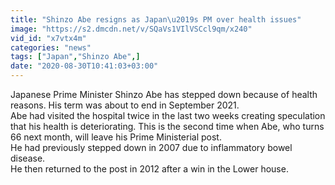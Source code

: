 ```yaml
---
title: "Shinzo Abe resigns as Japan\u2019s PM over health issues"
image: "https://s2.dmcdn.net/v/SQaVs1VIlVSCcl9qm/x240"
vid_id: "x7vtx4m"
categories: "news"
tags: ["Japan","Shinzo Abe",]
date: "2020-08-30T10:41:03+03:00"
---
```

Japanese Prime Minister Shinzo Abe has stepped down because of health reasons. His term was about to end in September 2021.  <br>Abe had visited the hospital twice in the last two weeks creating speculation that his health is deteriorating. This is the second time when Abe, who turns 66 next month, will leave his Prime Ministerial post.  <br>He had previously stepped down in 2007 due to inflammatory bowel disease.  <br>He then returned to the post in 2012 after a win in the Lower house.
